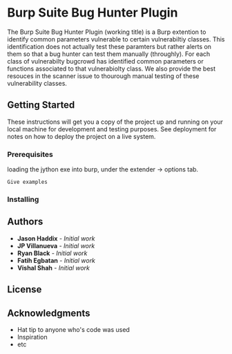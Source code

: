 # Burp Suite Bug Hunter Plugin

The Burp Suite Bug Hunter Plugin (working title) is a Burp extention to identify common parameters vulnerable to certain vulnerabiltiy classes. This identification does not actually test these paramters but rather alerts on them so that a bug hunter can test them manually (throughly). For each class of vulnerabilty bugcrowd has identified common parameters or functions associated to that vulnerabiolty class. We also provide the best resouces in the scanner issue to thourough manual testing of these vulnerability classes.

## Getting Started

These instructions will get you a copy of the project up and running on your local machine for development and testing purposes. See deployment for notes on how to deploy the project on a live system.

### Prerequisites

loading the jython exe into burp, under the extender -> options tab.
```
Give examples
```

### Installing


## Authors

* **Jason Haddix** - *Initial work* 
* **JP Villanueva** - *Initial work* 
* **Ryan Black** - *Initial work* 
* **Fatih Egbatan** - *Initial work*
* **Vishal Shah** - *Initial work*


## License



## Acknowledgments

* Hat tip to anyone who's code was used
* Inspiration
* etc
